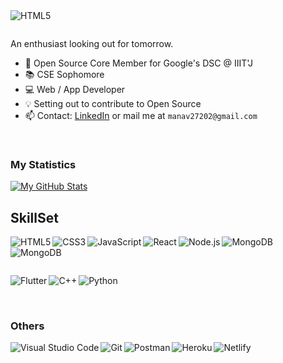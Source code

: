 <img align="left" alt="HTML5" src="https://img.shields.io/badge/MANAV-DESAI-red" />
<p>&nbsp;</p>

An enthusiast looking out for tomorrow.

- 🌱 Open Source Core Member for Google's DSC @ IIIT'J
- :books: CSE Sophomore 
- :computer: Web / App Developer
- :bulb: Setting out to contribute to Open Source
- 📫 Contact: [LinkedIn](https://www.linkedin.com/in/manav-desai-819487200/) or mail me at `manav27202@gmail.com`
<p>&nbsp;</p>

### My Statistics

[![My GitHub Stats](https://github-readme-stats.vercel.app/api/?username=manavdesai27&count_private=true&theme=tokyonight&showicons=true)]()

## SkillSet

<img align="left" alt="HTML5" src="https://img.shields.io/badge/HTML5-E34F26?style=for-the-badge&logo=html5&logoColor=white" />
<img align="left" alt="CSS3" src="https://img.shields.io/badge/CSS3-1572B6?style=for-the-badge&logo=css3&logoColor=white" />
<img align="left" alt="JavaScript" src="https://img.shields.io/badge/JavaScript-323330?style=for-the-badge&logo=javascript&logoColor=F7DF1E" />
<img align="left" alt="React" src="https://img.shields.io/badge/React-20232A?style=for-the-badge&logo=react&logoColor=61DAFB" />
<img align="left" alt="Node.js" src="https://img.shields.io/badge/Node.js-339933?style=for-the-badge&logo=nodedotjs&logoColor=white" />
<img align="left" alt="MongoDB" src="https://img.shields.io/badge/MongoDB-4EA94B?style=for-the-badge&logo=mongodb&logoColor=white" />
<img align="left" alt="MongoDB" src="https://img.shields.io/badge/redux-%23593d88.svg?style=for-the-badge&logo=redux&logoColor=white" />
<p>&nbsp;</p>
<p>&nbsp;</p>

<img align="left" alt="Flutter" src="https://img.shields.io/badge/Flutter-%2302569B.svg?style=for-the-badge&logo=Flutter&logoColor=white" />

<img align="left" alt="C++" src="https://img.shields.io/badge/c++-%2300599C.svg?style=for-the-badge&logo=c%2B%2B&logoColor=white" />
<img align="left" alt="Python" src="https://img.shields.io/badge/python-3670A0?style=for-the-badge&logo=python&logoColor=ffdd54" />
<p>&nbsp;</p>
<p>&nbsp;</p>

### Others
<img align="left" alt="Visual Studio Code" src="https://img.shields.io/badge/Visual_Studio_Code-0078D4?style=for-the-badge&logo=visual%20studio%20code&logoColor=white" />
<img align="left" alt="Git" src="https://img.shields.io/badge/Git-F05032?style=for-the-badge&logo=git&logoColor=white" />
<img align="left" alt="Postman" src="https://img.shields.io/badge/Postman-FF6C37?style=for-the-badge&logo=postman&logoColor=white" />
<img align="left" alt="Heroku" src="https://img.shields.io/badge/heroku-%23430098.svg?style=for-the-badge&logo=heroku&logoColor=white">
<img align="left" alt="Netlify" src="https://img.shields.io/badge/netlify-%23000000.svg?style=for-the-badge&logo=netlify&logoColor=#00C7B7">